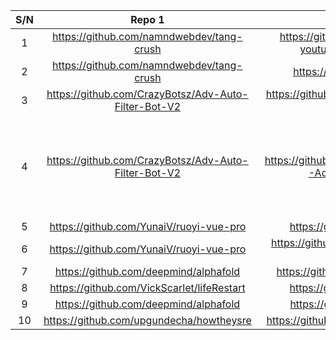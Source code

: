 |S/N|Repo 1|Repo 2|Remarks|									
|:-----:|:-------:|:-------:|:-------:|
|	1	|	https://github.com/namndwebdev/tang-crush	|	https://github.com/quocdinhit97/YTB-youtube-2021-totinh-part-2	|		|
|	2	|	https://github.com/namndwebdev/tang-crush	|	https://github.com/Canduy/crush	|		|
|	3	|	https://github.com/CrazyBotsz/Adv-Auto-Filter-Bot-V2	|	https://github.com/dakshkohli23/Adv-Auto-Filter-Bot_v2	|		|
|	4	|	https://github.com/CrazyBotsz/Adv-Auto-Filter-Bot-V2	|	https://github.com/movieshubofficial123/MH-Adv-Auto-Filter-Bot-V2	|	the owners turn issues off for the repo and do not accept contributions or bug reports	|
|	5	|	https://github.com/YunaiV/ruoyi-vue-pro	|	https://github.com/zhangmc/xflow	|		|
|	6	|	https://github.com/YunaiV/ruoyi-vue-pro	|	https://github.com/baiyang256101/ruoyi-vue-pro	|		|
|	7	|	https://github.com/deepmind/alphafold	|	https://github.com/lucidrains/alphafold2	|		|
|	8	|	https://github.com/VickScarlet/lifeRestart	|	https://github.com/xitu/coding-life	|		|
|	9	|	https://github.com/deepmind/alphafold	|	https://github.com/kuixu/alphafold	|		|
|	10	|	https://github.com/upgundecha/howtheysre	|	https://github.com/snippergoals/howtheysre	|		|

